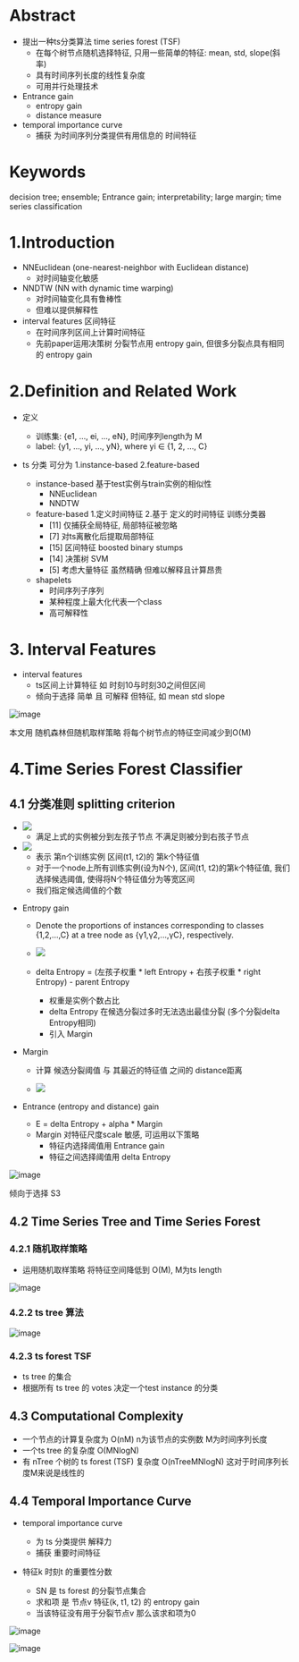 # Abstract

- 提出一种ts分类算法 time series forest (TSF)
  - 在每个树节点随机选择特征, 只用一些简单的特征: mean, std, slope(斜率)
  - 具有时间序列长度的线性复杂度
  - 可用并行处理技术
- Entrance gain
  - entropy gain
  - distance measure
- temporal importance curve
  - 捕获 为时间序列分类提供有用信息的 时间特征

# Keywords

decision tree; ensemble; Entrance gain; interpretability; large margin; time series classification

# 1.Introduction

- NNEuclidean (one-nearest-neighbor with Euclidean distance)
  - 对时间轴变化敏感
- NNDTW (NN with dynamic time warping)
  - 对时间轴变化具有鲁棒性
  - 但难以提供解释性
- interval features 区间特征
  - 在时间序列区间上计算时间特征
  - 先前paper运用决策树 分裂节点用 entropy gain, 但很多分裂点具有相同的 entropy gain

# 2.Definition and Related Work

- 定义
  - 训练集: {e1, ..., ei, ..., eN}, 时间序列length为 M
  - label:  {y1, ..., yi, ..., yN}, where yi ∈ {1, 2, ..., C}

- ts 分类 可分为 1.instance-based 2.feature-based
  - instance-based 基于test实例与train实例的相似性
    - NNEuclidean
    - NNDTW
  - feature-based 1.定义时间特征 2.基于 定义的时间特征 训练分类器
    - [11] 仅捕获全局特征, 局部特征被忽略
    - [7] 对ts离散化后提取局部特征
    - [15] 区间特征 boosted binary stumps
    - [14] 决策树 SVM
    - [5] 考虑大量特征 虽然精确 但难以解释且计算昂贵
  - shapelets
    - 时间序列子序列
    - 某种程度上最大化代表一个class
    - 高可解释性
    
# 3. Interval Features

- interval features
  - ts区间上计算特征 如 时刻10与时刻30之间但区间
  - 倾向于选择 简单 且 可解释 但特征, 如 mean std slope
  
![image](https://github.com/JingChufei/BIZSEER/blob/master/images/interval%20feature.png)
  
本文用 随机森林但随机取样策略 将每个树节点的特征空间减少到O(M)

# 4.Time Series Forest Classifier

## 4.1 分类准则 splitting criterion

- <img src="http://chart.googleapis.com/chart?cht=tx&chl= f_{k}\left(t_{1}, t_{2}\right) \leq \tau" style="border:none;">
  
  - 满足上式的实例被分到左孩子节点 不满足则被分到右孩子节点

- <img src="http://chart.googleapis.com/chart?cht=tx&chl= f_{k}^{n}\left(t_{1}, t_{2}\right)" style="border:none;">

  - 表示 第n个训练实例 区间(t1, t2)的 第k个特征值
  - 对于一个node上所有训练实例(设为N个), 区间(t1, t2)的第k个特征值, 我们选择候选阈值, 使得将N个特征值分为等宽区间
  - 我们指定候选阈值的个数
  
- Entropy gain
  - Denote the proportions of instances corresponding to classes {1,2,...,C} at a tree node as {γ1,γ2,...,γC}, respectively. 
  
  - <img src="http://chart.googleapis.com/chart?cht=tx&chl= \text {Entropy }=-\Sigma_{c=1}^{C} \gamma_{c} \log \gamma_{c}" style="border:none;">

  - delta Entropy = (左孩子权重 * left Entropy + 右孩子权重 * right Entropy) - parent Entropy
    - 权重是实例个数占比
    - delta Entropy 在候选分裂过多时无法选出最佳分裂 (多个分裂delta Entropy相同)
    - 引入 Margin
    
- Margin
  - 计算 候选分裂阈值 与 其最近的特征值 之间的 distance距离
  
  - <img src="http://chart.googleapis.com/chart?cht=tx&chl= \text {Margin}=\min _{n=1,2, \ldots, N}\left|f_{k}^{n}\left(t_{1}, t_{2}\right)-\tau\right|" style="border:none;">

- Entrance (entropy and distance) gain
  - E = delta Entropy + alpha * Margin
  - Margin 对特征尺度scale 敏感, 可运用以下策略
    - 特征内选择阈值用 Entrance gain
    - 特征之间选择阈值用 delta Entropy
    
![image](https://github.com/JingChufei/BIZSEER/blob/master/images/entrance%20gain.png)
  
  倾向于选择 S3
    
## 4.2 Time Series Tree and Time Series Forest

### 4.2.1 随机取样策略

- 运用随机取样策略 将特征空间降低到 O(M), M为ts length

![image](https://github.com/JingChufei/BIZSEER/blob/master/images/random%20sampling%20strategy.png)

### 4.2.2 ts tree 算法

![image](https://github.com/JingChufei/BIZSEER/blob/master/images/Time%20series%20tree.png)
  
### 4.2.3 ts forest TSF

- ts tree 的集合
- 根据所有 ts tree 的 votes 决定一个test instance 的分类

## 4.3 Computational Complexity

- 一个节点的计算复杂度为 O(nM) n为该节点的实例数 M为时间序列长度
- 一个ts tree 的复杂度 O(MNlogN)
- 有 nTree 个树的 ts forest (TSF) 复杂度 O(nTreeMNlogN) 这对于时间序列长度M来说是线性的

## 4.4 Temporal Importance Curve

- temporal importance curve
  - 为 ts 分类提供 解释力
  - 捕获 重要时间特征
  
- 特征k 时刻t 的重要性分数
  - SN 是 ts forest 的分裂节点集合
  - 求和项 是 节点v 特征(k, t1, t2) 的 entropy gain
  - 当该特征没有用于分裂节点v 那么该求和项为0

![image](https://github.com/JingChufei/BIZSEER/blob/master/images/Temporal%20Importance%20Curve.png)
  
![image](https://github.com/JingChufei/BIZSEER/blob/master/images/Temporal%20Importance%20Curve%202.png)
  

  
  
  
  
  
  
